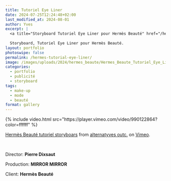 ```yaml
---
title: Tutoriel Eye Liner
date: 2024-07-25T12:24:48+02:00
last_modified_at: 2024-08-01
author: Yves
excerpt: |
  <a title="Storyboard Tutoriel Eye Liner pour Hermès Beauté" href="/hermes-tutorial-eye-liner/" rel=""><title ="Storyboard Tutoriel Eye Liner pour Hermès Beauté" src="/images/uploads/2024/hermes_beaute/Hermes_Beaute_Tutoriel_Eye_Liner_thmbnl.png" alt="Storyboard Tutoriel Eye Liner pour Hermès Beauté"></title></a>
  
  Storyboard, Tutoriel Eye Liner pour Hermès Beauté.
layout: portfolio
photoswipe: false
permalink: /hermes-tutorial-eye-liner/
image: /images/uploads/2024/hermes_beaute/Hermes_Beaute_Tutoriel_Eye_Liner_CU_thmbnl.png
categories:
  - portfolio
  - publicité
  - storyboard
tags:
  - make-up
  - mode
  - beauté
format: gallery
---
```



<div class="full tc">
{% include video.html src="https://player.vimeo.com/video/990122864?color=ffffff" %}
<p class="pa4 link dim gren f5 i"><a href="https://vimeo.com/990122864">Hermès Beauté tutoriel storyboars</a> from <a href="https://vimeo.com/alternatyves">alternatyves outc.</a> on <a href="https://vimeo.com">Vimeo</a>.</p>
</div>

<br>

Director: **Pierre Dixsaut**

Production: **MIRROR MIRROR**

Client: **Hermès Beauté**
